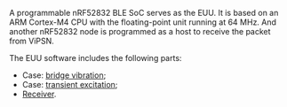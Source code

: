 A programmable nRF52832 BLE SoC serves as the EUU. 
It is based on an ARM Cortex-M4 CPU with the floating-point unit running at 64 MHz.
And another nRF52832 node is programmed as a host to receive the packet from ViPSN. 

The EUU software includes the following parts:
- Case: [bridge vibration](./software/euu/examples);
- Case: [transient excitation](./software/euu/examples);
- [Receiver](./software/receiver).